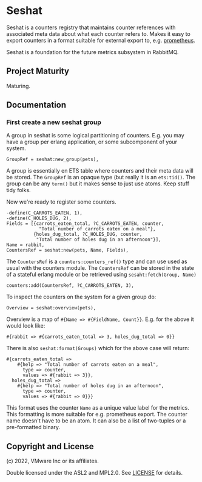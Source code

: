# Seshat

Seshat is a counters registry that maintains counter references with associated
meta data about what each counter refers to. Makes it easy to export counters
in a format suitable for external export to, e.g. [prometheus](https://prometheus.io/).

Seshat is a foundation for the future metrics subsystem in RabbitMQ.

## Project Maturity

Maturing.

## Documentation

### First create a new seshat group

A group in seshat is some logical partitioning of counters. E.g. you may have
a group per erlang application, or some subcomponent of your system.
    
    GroupRef = seshat:new_group(pets),

A group is essentially en ETS table where counters and their meta data will be
stored. The `GroupRef` is an opaque type (but really it is an `ets:tid()`. The 
group can be any `term()` but it makes sense to just use atoms. Keep stuff tidy folks.

Now we're ready to register some counters. 

    -define(C_CARROTS_EATEN, 1),
    -define(C_HOLES_DUG, 2),
    Fields = [{carrots_eaten_total, ?C_CARROTS_EATEN, counter,
                "Total number of carrots eaten on a meal"},
              {holes_dug_total, ?C_HOLES_DUG, counter,
               "Total number of holes dug in an afternoon"}],
    Name = rabbit,
    CountersRef = seshat:new(pets, Name, Fields),


The `CountersRef` is a `counters:counters_ref()` type and can use used as usual
with the counters module. The `CountersRef` can be stored in the state of a
stateful erlang module or be retrieved using `sesaht:fetch(Group, Name)`

    counters:add(CountersRef, ?C_CARROTS_EATEN, 3),

To inspect the counters on the system for a given group do:

    Overview = seshat:overview(pets),

Overview is a map of `#{Name => #{FieldName, Count}}`. E.g. for the above
it would look like:

    #{rabbit => #{carrots_eaten_total => 3, holes_dug_total => 0}}

There is also `seshat:format(Groups)` which for the above case will return:

    #{carrots_eaten_total =>
        #{help => "Total number of carrots eaten on a meal",
          type => counter,
          values => #{rabbit => 3}},
      holes_dug_total =>
        #{help => "Total number of holes dug in an afternoon",
          type => counter,
          values => #{rabbit => 0}}}


This format uses the counter `Name` as a unique value label for the metrics.
This formatting is more suitable for e.g. prometheus export. The counter name
doesn't have to be an atom. It can also be a list of two-tuples or
a pre-formatted binary.


## Copyright and License

(c) 2022, VMware Inc or its affiliates.

Double licensed under the ASL2 and MPL2.0.
See [LICENSE](./LICENSE) for details.
